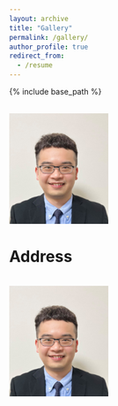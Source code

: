 ```yaml
---
layout: archive
title: "Gallery"
permalink: /gallery/
author_profile: true
redirect_from:
  - /resume
---
```


{% include base_path %}

<br/> <img src='/images/Photo_CHAN Chin-Yiu.jpg' width="180" height="200">

Address
======
<br/> <img src='/images/Photo_CHAN Chin-Yiu.jpg' width="180" height="200">

